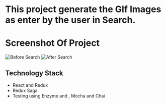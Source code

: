 # This project generate the GIf Images as enter by the user in Search.

#  Screenshot Of Project 
![Before Search](https://ibb.co/FkQrWSg)
![After Search](https://ibb.co/yy9R7Nb)






## Technology Stack
* React and Redux 
* Redux Saga
* Testing using Enzyme and , Mocha and Chai 

